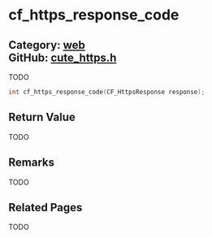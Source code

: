 [](../header.md ':include')

# cf_https_response_code

Category: [web](/api_reference?id=web)  
GitHub: [cute_https.h](https://github.com/RandyGaul/cute_framework/blob/master/include/cute_https.h)  
---

TODO

```cpp
int cf_https_response_code(CF_HttpsResponse response);
```

## Return Value

TODO

## Remarks

TODO

## Related Pages

TODO  
